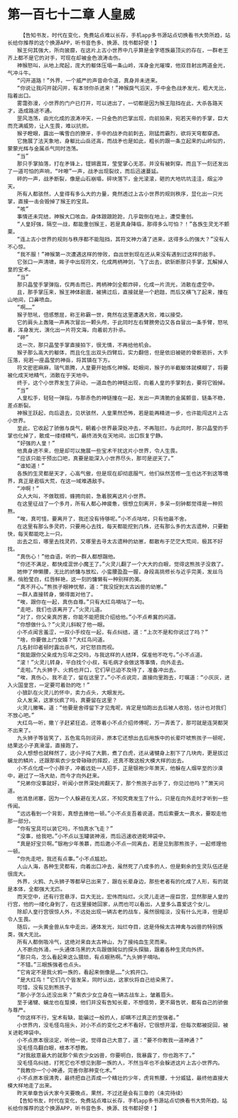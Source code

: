 # 第一百七十二章 人皇威
        【告知书友，时代在变化，免费站点难以长存，手机app多书源站点切换看书大势所趋，站长给你推荐的这个换源APP，听书音色多、换源、找书都好使！】
       猴王何其强大，所向披靡，在这片上古小世界中几乎算是金字塔族最顶尖的存在，一群老王齐上都不是它的对手，可现在却被金色浪涛击伤。
       神猴怒叫，从地上爬起，庞大的躯体压塌一条山岭，浑身金光璀璨，他双目射出两道金光，气冲斗牛。
       “闪开道路！”外界，一个威严的声音命令道，真身并未进来。
       “你说让我闪开就闪开，有本领你杀进来！”神猴戾气滔天，手中金色战矛发光，粗大无比，指着出口。
       雾霭弥漫，小世界的门户已打开，可以进出了，一切都是因为猴王阻挡在此，大杀各路天才，造成路途不通。
       罡风浩荡，由光化成的浪涛冲天，一只金色的巴掌出现，向前拍来，宛若天帝的手掌，巨大而充满威势，让人生畏，难以抗拒。
       猴子瞪眼，露出一嘴雪白的獠牙，手中的战矛向前刺去，刚猛而霸烈，欲将天穹都穿透。
       它施展了法天象地，身躯比山岳还高，而战矛也是如此，粗长的跟一条立起来的山岭似的，蒙蒙光辉与金属杀气同时浩荡。
       “当”
       那只手掌拍落，打在矛锋上，铿锵震耳，莹莹掌心无恙，并没有被刺穿。而且下一刻还发出了一道可怕的声响，“咔嚓”一声，战矛出现裂纹，而后迅速蔓延。
       砰的一声，战矛断裂，像是山石崩塌，碎块落下，金光滚滚，砸的大地坑坑洼洼，烟尘冲天。
       所有人都骇然，人皇得有多么大的力量，竟然透过上古小世界的规则秩序，显化出一只光掌，直接一击会毁掉了猴王的宝具。
       “咳”
       事情还未完结，神猴大口咳血，身体踉踉跄跄，几乎栽倒在地上，遭受重创。
       “人皇好强，隔空一战，都能重创猴王，若是真身降临，那得多么可怕？！”各族生灵无不颤栗。
       “连上古小世界的规则与秩序都不能阻挡，其符文神力涌了进来，这得多么的强大？”没有人不心惊。
       “我不服！”神猴第一次遭遇这样的惨败，自出世到现在还从来没有遇到过这样的敌手。
       它张口一声清啸，眸子中出现符文，化成两柄神剑，飞了出去，欲斩断那只手掌，瓦解掉人皇的宝术。
       “当”
       那只晶莹手掌弹指，仅两击而已，两柄神剑全都炸碎，化成一片流光，消散在虚空中。
       且，那手掌压来，猴王神体剧震，被拂过后，直接就是一个趔趄，而后又横飞了起来，撞在山地间，口鼻喷血。
       “啊……”
       猴子怒吼，倍感憋屈，称王称霸一世，竟然在这里遭遇大败，难以接受。
       它的肩头上轰隆一声再次冒出一颗头颅，于此同时左右臂膀旁边又各自冒出一条手臂，怒吼着，浑身发光，演化出一片符文海，向着前方扑杀。
       “砰”
       这一次，那只晶莹手掌直接拍下，很无情，不再给他机会。
       猴子那么高大的躯体，而且化生出双头四臂后，实力翻倍，但是依旧被砸的骨断筋折，大手压落，宛若一座晶莹的神岳，将其镇在下方。
       符文密密麻麻，瑞气蒸腾，人皇要开始炼化神猴。眨眼间，猴子的半截躯体就模糊了，将要被化成天地精气，消散在于天地中。
       终于，这个小世界发生了异动，一道血色的神链出现，向着人皇的手掌刺去，要将它毁掉。
       “当”
       人皇松手，轻轻一弹指，与那赤色的神链撞在一起，发出一声清脆的金属颤音，链条不稳，差点断裂。
       神猴王跃起，向后退去，见状骇然，人皇果然恐怖，若是能再精进一步，也许能闯这片上古小世界。
       至此，它收起了骄傲与戾气，朝着小世界最深处冲去，不再阻拦。与此同时，那只晶莹的手掌也化掉了，散成一缕缕精气，最终消失在天地间，出口恢复宁静。
       “好强的人皇！”
       他真身进不来，但是却可以施展一些宝术干扰这片小世界，令人生畏。
       “应该只能干预出口吧，真要是能深入小世界尽头，那可是逆天了。”
       “谁知道！”
       各族的生灵都是天才，心高气傲，但是现在却彻底服气，他们纵然苦修一生也达不到这等境界，真正是君临大荒，在这一域难遇敌手。
       “冲啊！”
       众人大叫，不做耽搁，蜂拥向前，急着脱离这片小世界。
       在这里征战了一个多月，所有人都心神疲惫，很想立刻离开，多呆一刻钟都觉得是一种煎熬。
       “唉，真可惜，要离开了，我还没有待够呢。”小不点咕哝，只有他最不舍。
       在这里有那么多灵药，只要用心去找，每天都能挖到几株，还有那么多的太古遗种，只要勤快，每天都能吃上一只。
       出去之后，哪里去找灵药，又哪里去寻太古遗种的幼崽，都散布于茫茫大荒间，极其不好找。
       “真伤心！”他自语，听的一群人都想踹他。
       “你还不满足，都快成混世小魔王了。”火灵儿翻了一个大大的白眼，觉得这熊孩子没救了。
       她伸了伸懒腰，无比的娇慵与放松，小蛮腰盈盈一握，身段高挑修长与近乎完美，发丝乌黑，俏脸莹白，红唇鲜艳，这一刻的慵懒有一种别样的美。
       “真不开心。”熊孩子眼神忧郁，道：“我没捉到太古凶兽的幼崽。”
       一群人直接转身，懒得面对他了。
       “唉，跟你在一起，真伤自尊。”只有大红鸟嘀咕了一句。
       “走吧，我们也该离开了。”火灵儿道。
       “对了，你父亲真厉害，你能不能把我介绍给他。”小不点希冀的问道。
       “你想做什么？”火灵儿斜睨了他一眼。
       小不点闻言羞涩，一双小手绞在一起，有点纠结，道：“上次不是和你说过了吗？”
       “啥，你要做上门女婿？”大红鸟问道。
       几名封印者顿时露出杀气，对它怒目而视。
       “我能跟你父亲成为忘年之交吗，与我这样的人结拜，保准他不吃亏。”小不点道。
       “滚！”火灵儿转身，平白找个小叔，有毛病才会做这等事情，向外走去。
       “走啦。”九头狮子、火鸦也开口，它们早已迫不及待了，准备冲出去。
       “唉，真伤心，我不走了，留在这里了。”小不点说完，直接向里跑去，叮嘱道：“小灰灰，进入火国皇宫，一定要可着劲的吃！”
       小狼趴在火灵儿的怀中，卖力点头，大眼发光。
       众人发呆，这家伙疯了吗，真要留在这里？
       火灵儿撇嘴，道：“他要是舍得留下才见鬼呢，肯定是怕跑出去后被人收拾，估计也对我们不放心吧。”
       大红鸟一听，撒丫子赶紧狂追，还等着小不点介绍师傅呢，万一弄丢了，那可就是连哭都哭不出来了。
       九头狮子等皆笑了，五色鸾鸟则诧异，原本它还想出去后用族中的长辈吓唬熊孩子一顿呢，结果这小子真滑溜，直接跑了。
       众人想想也就释然了，这小子炖了大鹏，煮了白虎，还从诸犍身上割下了几块肉，更是拔过螭龙的鳞片，还跟那紫衣少女骨碌碌的摔跤，还真不敢这般大模大样的出去。
       小不点化成一个小胖子，冲着远处一人招手，正是银袍少年萧天，他躲在人烟罕至的沙漠中，避过了一场大劫，而今才向外赶来。
       “兄弟你没事就好，听闻小世界深处闹翻天了，那个熊孩子出手了，你见过他吗？”萧天问道。
       他消息闭塞，因为一个人躲避在无人区，不知究竟发生了什么，只是在向外走时才听到一些传闻。
       “远远看到一个背影，真想去揍他一顿。”小不点支吾着说道，而后索要太一真水，要取走他那一部分。
       “你有宝具可以装它吗，不怕真水飞走？”
       “没事，给我吧。”小不点以玉罐装神液，而后迅速收进乾坤袋中。
       “真是好宝贝啊。”银袍少年羡慕，而后邀小不点一同离去，若是见到那熊孩子，一起修理他一顿。
       “你先走吧，我还有点事。”小不点尴尬。
       人山人海，各种生灵都有，向着出口冲去，虽然死了八成多的人，但是剩余的生灵队伍还是很庞大。
       外界，火鸦、九头狮子等都早已出来了，跟在长辈身边，那些老者有的化成了人形，有的就是本体，全都强大无匹。
       而天空中，还有行宫悬浮，巨大无比，宏伟而灿烂。火灵儿走进一座巨宫，显然那是人皇的行宫，他的一缕化身到了，在这里接她回家，从而也可以看出，人皇多么喜爱这个女儿。
       除却人皇行宫很惊人外，不远处出现一辆古老的战车，虽然很暗淡，没有什么光泽，但是却令人生畏。
       随后，一头黄金兽从车中走出，通体发光，灿烂夺目，这是侍候太古神禽与凶兽的特别族类，强大无比。
       所有人都倒吸冷气，这绝对来自太古神山，为了接纯血生灵而来。
       人不断向外涌，一头通体乌黑的大鸟跟做贼似的探头探脑，跟着各种生灵向外挤。
       “那只鸟，怎么看起来这么猥琐，有点眼熟啊。”九头狮子嘀咕。
       “不错。”三眼族强者也点头。
       “它肯定不是我火鸦一族的，看起来倒像是……”火鸦开口。
       “是大红鸟！”它们几个皆发呆，同时认出，这家伙将自己给染黑了。
       可惜，没有见到熊孩子。
       “那小子怎么还没出来？”紫衣少女立身在一辆古战车上，皱着眉头。
       至于诸犍、螭龙也在踅摸，他们并没有告知长辈，不想借势，更不屑告状，都有自己的骄傲与尊严。
       “你这样不行，宝术有缺，能骗过一般的人，却瞒不过真正的至强者。”
       小世界内，没毛怪鸟摇头，对小不点的变化之术不看好，它很想开溜，但每次都被捉回，被关进乾坤袋中。
       小不点原本很淡定，听他一说，觉得自己大意了，道：“要不你教我一道神通？”
       没毛怪鸟翻白眼，根本不想教。
       “对我敌意最大的就那个紫衣少女凶兽，你要明白，我暴露了，你也跑不了。”
       没毛怪鸟纠结，打死它也不想见到那一族的人，不然当年也不会躲进这片上古小世界内。
       “我教你一个小神通，完善你那种变化术。”
       小不点原本很清秀，最终把自己弄成一个精壮的少年，虎背熊腰，十分威猛，最终他直接大模大样地走了出来。
       昨天单章告诉大家今天要晚点，果然，不过还是会有三章的（未完待续）
       【告知书友，时代在变化，免费站点难以长存，手机app多书源站点切换看书大势所趋，站长给你推荐的这个换源APP，听书音色多、换源、找书都好使！】